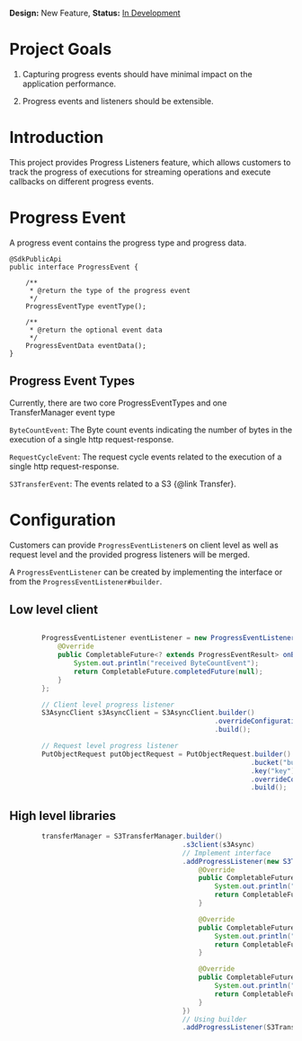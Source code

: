 **Design:** New Feature, **Status:** [In Development](../../../README.md)

# Project Goals

1. Capturing progress events should have minimal impact on the application performance.

2. Progress events and listeners should be extensible.

# Introduction

This project provides Progress Listeners feature, which allows customers to track the progress of executions for streaming operations and execute callbacks
on different progress events. 

# Progress Event

A progress event contains the progress type and progress data.

```
@SdkPublicApi
public interface ProgressEvent {

    /**
     * @return the type of the progress event
     */
    ProgressEventType eventType();

    /**
     * @return the optional event data
     */
    ProgressEventData eventData();
}
```

## Progress Event Types

Currently, there are two core ProgressEventTypes and one TransferManager event type

`ByteCountEvent`: The Byte count events indicating the number of bytes in the execution of a single http request-response.

`RequestCycleEvent`: The request cycle events related to the execution of a single http request-response.

`S3TransferEvent`: The events related to a S3 {@link Transfer}.

# Configuration

Customers can provide `ProgressEventListener`s on client level as well as request level and the provided progress listeners will be merged.

A `ProgressEventListener` can be created by implementing the interface or from the `ProgressEventListener#builder`.

## Low level client

```java

        ProgressEventListener eventListener = new ProgressEventListener() {
            @Override
            public CompletableFuture<? extends ProgressEventResult> onByteCountEvent(ByteCountEvent progressEvent) {
                System.out.println("received ByteCountEvent");
                return CompletableFuture.completedFuture(null);
            }
        };

        // Client level progress listener
        S3AsyncClient s3AsyncClient = S3AsyncClient.builder()
                                                   .overrideConfiguration(b -> b.progressListeners(Collections.singletonList(eventListener)))
                                                   .build();

        // Request level progress listener
        PutObjectRequest putObjectRequest = PutObjectRequest.builder()
                                                            .bucket("bucket")
                                                            .key("key")
                                                            .overrideConfiguration(o -> o.addProgressListener(eventListener))
                                                            .build();

```


## High level libraries

```java
        transferManager = S3TransferManager.builder()
                                           .s3client(s3Async)
                                           // Implement interface
                                           .addProgressListener(new S3TransferProgressEventListener() {
                                               @Override
                                               public CompletableFuture<? extends ProgressEventResult> onTransferEvent(S3TransferEvent progressEvent) {
                                                   System.out.println("received S3TransferEvent");
                                                   return CompletableFuture.completedFuture(null);
                                               }

                                               @Override
                                               public CompletableFuture<? extends ProgressEventResult> onRequestLifeCycleEvent(RequestCycleEvent progressEvent) {
                                                   System.out.println("received RequestLifeCycleEvent");
                                                   return CompletableFuture.completedFuture(null);
                                               }

                                               @Override
                                               public CompletableFuture<? extends ProgressEventResult> onByteCountEvent(ByteCountEvent progressEvent) {
                                                   System.out.println("received ByteCountEvent");
                                                   return CompletableFuture.completedFuture(null);
                                               }
                                           })
                                           // Using builder
                                           .addProgressListener(S3TransferProgressEventListener.builder()
                                                                                               .onTransferEvent(t -> CompletableFuture.completedFuture(null))
                                                                                               .onByteCountEvent(t -> CompletableFuture.completedFuture(null))
                                                                                               .onTransferEvent(t -> CompletableFuture.completedFuture(null))
                                                                                               .build())
        
            
```




